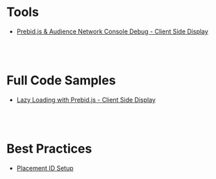 # Tools
  - [Prebid.js & Audience Network Console Debug - Client Side Display](https://github.com/jfb716/bidding-audnet/tree/master/prebid-audnet-debug-tool)

<br>
<br>

# Full Code Samples
  - [Lazy Loading with Prebid.js - Client Side Display](https://github.com/jfb716/bidding-audnet/tree/master/full-code-samples/display-client-lazyloading-prebid)


<br>
<br>

# Best Practices
  - [Placement ID Setup](https://github.com/jfb716/bidding-audnet/tree/master/placement-setup)
